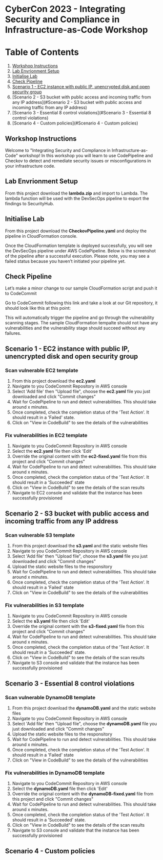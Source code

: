 # CyberCon 2023 - Integrating Security and Compliance in Infrastructure-as-Code Workshop 

# Table of Contents

1. [Workshop Instructions](#workshop-instructions)
2. [Lab Envrionment Setup](#lab-envrionment-setup)
3. [Initialise Lab](#Initialise-Lab)
4. [Check Pipeline](#Check-Pipeline)
5. [Scenario 1 - EC2 instance with public IP, unencrypted disk and open security group](#Scenario-1---EC2-instance-with-public-IP,-unencrypted-disk-and-open-security-group)
6. [Scenario 2 - S3 bucket with public access and incoming traffic from any IP address](#Scenario 2 - S3 bucket with public access and incoming traffic from any IP address)
7. [Scenario 3 - Essential 8 control violations](#Scenario 3 - Essential 8 control violations)
8. [Scenario 4 - Custom policies](#Scenario 4 - Custom policies)

## Workshop Instructions
Welcome to "Integrating Security and Compliance in Infrastructure-as-Code" workshop!
In this workshop you will learn to use CodePipeline and Checkov to detect and remediate security issues or misconfigurations in your infrastructure code.

## Lab Envrionment Setup
From this project download the **lambda.zip** and import to Lambda. The lambda function will be used with the DevSecOps pipeline to export the findings to SecurityHub.

## Initialise Lab
From this project download the **CheckovPipeline.yaml** and deploy the pipeline in CloudFormation console.

Once the CloudFormation template is deployed successfully, you will see the DevSecOps pipeline under AWS CodePipeline. Below is the screenshot of the pipeline after a successful execution. Please note, you may see a failed status because you haven’t initiated your pipeline yet.

## Check Pipeline

Let’s make a minor change to our sample CloudFormation script and push it to CodeCommit

Go to CodeCommit following this link and take a look at our Git repository, it should look like this at this point:

This will automatically trigger the pipeline and go through the vulnerability scanning stages. The sample CloudFormation tempalte should not have any vulnerabilities and the vulnerability stage should succeed without any failures.

## Scenario 1 - EC2 instance with public IP, unencrypted disk and open security group

### Scan vulnerable EC2 template
1. From this project download the **ec2.yaml**
2. Navigate to you CodeCommit Repository in AWS console
3. Select 'Add file' then "Upload file", choose the  **ec2.yaml** file you just downloaded and click "Commit changes"
4. Wait for CodePipeline to run and detect vulnerabilities. This should take around x minutes.
5. Once completed, check the completion status of the 'Test Action'. It should result in a 'Failed' state.
6. Click on "View in CodeBuild" to see the details of the vulnerabilities


### Fix vulnerabilities in EC2 template
1. Navigate to you CodeCommit Repository in AWS console
2. Select the **ec2.yaml** file then click 'Edit'
3. Override the original content with the **ec2-fixed.yaml** file from this project and click "Commit changes"
4. Wait for CodePipeline to run and detect vulnerabilities. This should take around x minutes.
5. Once completed, check the completion status of the 'Test Action'. It should result in a 'Succeeded' state
6. Click on "View in CodeBuild" to see the details of the scan results
7. Navigate to EC2 console and validate that the instance has been successfully provisioned

## Scenario 2 - S3 bucket with public access and incoming traffic from any IP address

### Scan vulnerable S3 template
1. From this project download the **s3.yaml** and the static website files
2. Navigate to you CodeCommit Repository in AWS console
3. Select 'Add file' then "Upload file", choose the  **s3.yaml** file you just downloaded and click "Commit changes"
4. Upload the static website files to the responsitory
5. Wait for CodePipeline to run and detect vulnerabilities. This should take around x minutes.
6. Once completed, check the completion status of the 'Test Action'. It should result in a 'Failed' state
7. Click on "View in CodeBuild" to see the details of the vulnerabilities

### Fix vulnerabilities in S3 template
1. Navigate to you CodeCommit Repository in AWS console
2. Select the **s3.yaml** file then click 'Edit'
3. Override the original content with the **s3-fixed.yaml** file from this project and click "Commit changes"
4. Wait for CodePipeline to run and detect vulnerabilities. This should take around x minutes.
5. Once completed, check the completion status of the 'Test Action'. It should result in a 'Succeeded' state.
6. Click on "View in CodeBuild" to see the details of the scan results
7. Navigate to S3 console and validate that the instance has been successfully provisioned

## Scenario 3 - Essential 8 control violations

### Scan vulnerable DynamoDB template
1. From this project download the **dynamoDB.yaml** and the static website files
2. Navigate to you CodeCommit Repository in AWS console
3. Select 'Add file' then "Upload file", choose the  **dynamoDB.yaml** file you just downloaded and click "Commit changes"
4. Upload the static website files to the responsitory
5. Wait for CodePipeline to run and detect vulnerabilities. This should take around x minutes.
6. Once completed, check the completion status of the 'Test Action'. It should result in a 'Failed' state
7. Click on "View in CodeBuild" to see the details of the vulnerabilities

### Fix vulnerabilities in DynamoDB template
1. Navigate to you CodeCommit Repository in AWS console
2. Select the **dynamoDB.yaml** file then click 'Edit'
3. Override the original content with the **dynamoDB-fixed.yaml** file from this project and click "Commit changes"
4. Wait for CodePipeline to run and detect vulnerabilities. This should take around x minutes.
5. Once completed, check the completion status of the 'Test Action'. It should result in a 'Succeeded' state.
6. Click on "View in CodeBuild" to see the details of the scan results
7. Navigate to S3 console and validate that the instance has been successfully provisioned

## Scenario 4 - Custom policies

